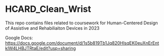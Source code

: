 # HCARD_Clean_Wrist
 This repo contains files related to coursework for Human-Centered Design of Assistive and Rehabiliaiton Devices in 2023

Google Docs:
https://docs.google.com/document/d/1s5b819Tb1Jq820HlsqEK0euXnErEntkIW4LHBJTRtaE/edit?usp=sharing
